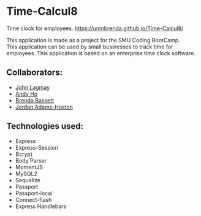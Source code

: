 # Time-Calcul8
Time clock for employees.
 https://unmbrenda.github.io/Time-Calcul8/

This application is made as a project for the SMU Coding BootCamp.  
This application can be used by small businesses to track time for employees. This application is based on an enterprise time clock software.

## Collaborators:
* [John Lagmay](https://github.com/jjohnp5)
* [Andy Ho](https://github.com/andytanho)
* [Brenda Bassett](https://github.com/unmbrenda)
* [Jordan Adams-Hoston](https://github.com/jadamsholston)


## Technologies used:
* Express
* Express-Session
* Bcrypt
* Body Parser
* MomentJS
* MySQL2
* Sequelize
* Passport
* Passport-local
* Connect-flash
* Express Handlebars

